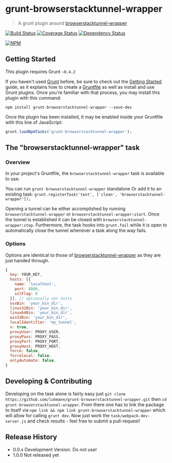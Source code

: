 # grunt-browserstacktunnel-wrapper

> A grunt plugin around [browserstacktunnel-wrapper](https://www.npmjs.com/package/browserstacktunnel-wrapper)

[![Build Status](https://travis-ci.org/luhmann/grunt-browserstacktunnel-wrapper.svg?branch=master)](https://travis-ci.org/luhmann/grunt-browserstacktunnel-wrapper)
[![Coverage Status](https://coveralls.io/repos/luhmann/grunt-licensy/badge.png)](https://coveralls.io/r/luhmann/grunt-browserstacktunnel-wrapper)
[![Dependency Status](https://david-dm.org/luhmann/grunt-licensy.svg?style=flat)](https://david-dm.org/luhmann/grunt-browserstacktunnel-wrapper)

[![NPM](https://nodei.co/npm/grunt-browserstacktunnel-wrapper.png)](https://nodei.co/npm/grunt-browserstacktunnel-wrapper/)

## Getting Started
This plugin requires Grunt `~0.4.2`

If you haven't used [Grunt](http://gruntjs.com/) before, be sure to check out the [Getting Started](http://gruntjs.com/getting-started) guide, as it explains how to create a [Gruntfile](http://gruntjs.com/sample-gruntfile) as well as install and use Grunt plugins. Once you're familiar with that process, you may install this plugin with this command:

```shell
npm install grunt-browserstacktunnel-wrapper --save-dev
```

Once the plugin has been installed, it may be enabled inside your Gruntfile with this line of JavaScript:

```js
grunt.loadNpmTasks('grunt-browserstacktunnel-wrapper');
```

## The "browserstacktunnel-wrapper" task

### Overview
In your project's Gruntfile, the `browserstacktunnel-wrapper` task is available to use.

You can run `grunt browserstacktunnel-wrapper` standalone
Or add it to an existing task: `grunt.registerTask('test', ['clean', 'browserstacktunnel-wrapper']);`

Opening a tunnel can be either accomplished by running `browserstacktunnel-wrapper` or `browserstacktunnel-wrapper:start`. Once the tunnel is established it can be closed with `browserstacktunnel-wrapper:stop`. Furthermore, the task hooks into `grunt.fail` while it is open to automatically close the tunnel whenever a task along the way fails.

### Options
Options are identical to those of [browserstacktunnel-wrapper](https://www.npmjs.com/package/browserstacktunnel-wrapper) as they are just handed through.

```javascript
{
  key: YOUR_KEY,
  hosts: [{
    name: 'localhost',
    port: 8080,
    sslFlag: 0
  }], // optionally set hosts
  osxBin: 'your_bin_dir',
  linux32Bin: 'your_bin_dir',
  linux64Bin: 'your_bin_dir',
  win32Bin: 'your_bin_dir',
  localIdentifier: 'my_tunnel',
  v: true,
  proxyUser: PROXY_USER,
  proxyPass: PROXY_PASS,
  proxyPort: PROXY_PORT,
  proxyHost: PROXY_HOST,
  force: false,
  forcelocal: false,
  onlyAutomate: false,
}
```

## Developing & Contributing

Developing on the task alone is fairly easy just `git clone https://github.com/luhmann/grunt-browserstacktunnel-wrapper.git` then `cd grunt-browserstacktunnel-wrapper`. From there one has to link the package to itself via `npm link && npm link grunt-browserstacktunnel-wrapper` which will allow for calling `grunt dev`. Now just work the `task/webpack-dev-server.js` and check results - feel free to submit a pull-request!

## Release History
- 0.0.x Development Version. Do not use!
- 1.0.0 Not released yet
